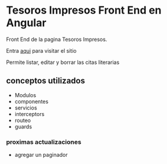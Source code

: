 # Tesoros Impresos Front End en Angular

Front End de la pagina Tesoros Impresos.

Entra [aqui](https://tesoros-impresos.herokuapp.com/) para visitar el sitio

Permite listar, editar y borrar las citas literarias

## conceptos utilizados
- Modulos
- componentes
- servicios
- interceptors
- routeo
- guards

### proximas actualizaciones
- agregar un paginador
